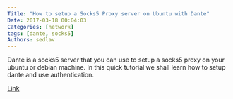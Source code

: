 ```yaml
---
Title: "How to setup a Socks5 Proxy server on Ubuntu with Dante"
Date: 2017-03-18 00:04:03
Categories: [network]
tags: [dante, socks5]
Authors: sedlav
---
```


Dante is a socks5 server that you can use to setup a socks5 proxy on your ubuntu or debian machine. In this quick tutorial we shall learn how to setup dante and use authentication.

[Link](http://www.binarytides.com/setup-dante-socks5-server-on-ubuntu/)
